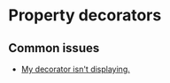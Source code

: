 # Property decorators
## Common issues
- [My decorator isn't displaying.](Property%20Attributes/Property%20Decorators%20On%20Properties.md)
